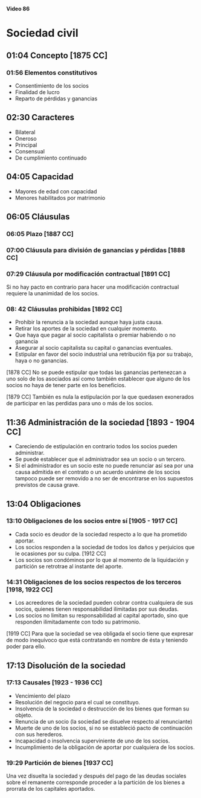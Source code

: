 **Video 86**
# Sociedad civil

## 01:04 Concepto [1875 CC]

### 01:56 Elementos constitutivos

- Consentimiento de los socios
- Finalidad de lucro
- Reparto de pérdidas y ganancias

## 02:30 Caracteres

- Bilateral
- Oneroso
- Principal
- Consensual
- De cumplimiento continuado

## 04:05 Capacidad

- Mayores de edad con capacidad
- Menores habilitados por matrimonio

## 06:05 Cláusulas

### 06:05 Plazo [1887 CC]

### 07:00 Cláusula para división de ganancias y pérdidas [1888 CC]

### 07:29 Cláusula por modificación contractual [1891 CC]

Si no hay pacto en contrario para hacer una modificación contractual requiere la unanimidad de los socios.

### 08: 42 Cláusulas prohibidas [1892 CC]

- Prohibir la renuncia a la sociedad aunque haya justa causa.
- Retirar los aportes de la sociedad en cualquier momento.
- Que haya que pagar al socio capitalista o premiar habiendo o no ganancia
- Asegurar al socio capitalista su capital o ganancias eventuales.
- Estipular en favor del socio industrial una retribución fija por su trabajo, haya o no ganancias.

[1878 CC]
No se puede estipular que todas las ganancias pertenezcan a uno solo de los asociados así como también establecer que alguno de los socios no haya de tener parte en los beneficios.

[1879 CC]
También es nula la estipulación por la que quedasen exonerados de participar en las perdidas para uno o más de los socios.

## 11:36 Administración de la sociedad [1893 - 1904 CC]

- Careciendo de estipulación en contrario todos los socios pueden administrar.
- Se puede establecer que el administrador sea un socio o un tercero.
- Si el administrador es un socio este no puede renunciar así sea por una causa admitida en el contrato o un acuerdo unánime de los socios tampoco puede ser removido a no ser de encontrarse en los supuestos previstos de causa grave.

## 13:04 Obligaciones

### 13:10 Obligaciones de los socios entre sí [1905 - 1917 CC]

- Cada socio es deudor de la sociedad respecto a  lo que ha prometido aportar.
- Los socios responden a la sociedad de todos los daños y perjuicios que le ocasiones por su culpa. [1912 CC]
- Los socios son condóminos por lo que al momento de la liquidación y partición se retrotrae al instante del aporte.

### 14:31 Obligaciones de los socios respectos de los terceros [1918, 1922 CC]

- Los acreedores de la sociedad pueden cobrar contra cualquiera de sus socios, quienes tienen responsabilidad ilimitadas por sus deudas.
- Los socios no limitan su responsabilidad al capital aportado, sino que responden ilimitadamente con todo su patrimonio.

[1919 CC] Para que la sociedad se vea obligada el socio tiene que expresar de modo inequívoco que está contratando en nombre de ésta y teniendo poder para ello.

## 17:13 Disolución de la sociedad

### 17:13 Causales [1923 - 1936 CC]

- Vencimiento del plazo
- Resolución del negocio para el cual se constituyo.
- Insolvencia de la sociedad o destrucción de los bienes que forman su objeto.
- Renuncia de un socio (la sociedad se disuelve respecto al renunciante)
- Muerte de uno de los socios, si no se estableció pacto de continuación con sus herederos.
- Incapacidad o insolvencia superviniente de uno de los socios.
- Incumplimiento de la obligación de aportar por cualquiera de los socios.

### 19:29 Partición de bienes [1937 CC]

Una vez disuelta la sociedad y después del pago de las deudas sociales sobre el remanente corresponde proceder a la partición de los bienes a prorrata de los capitales aportados.











